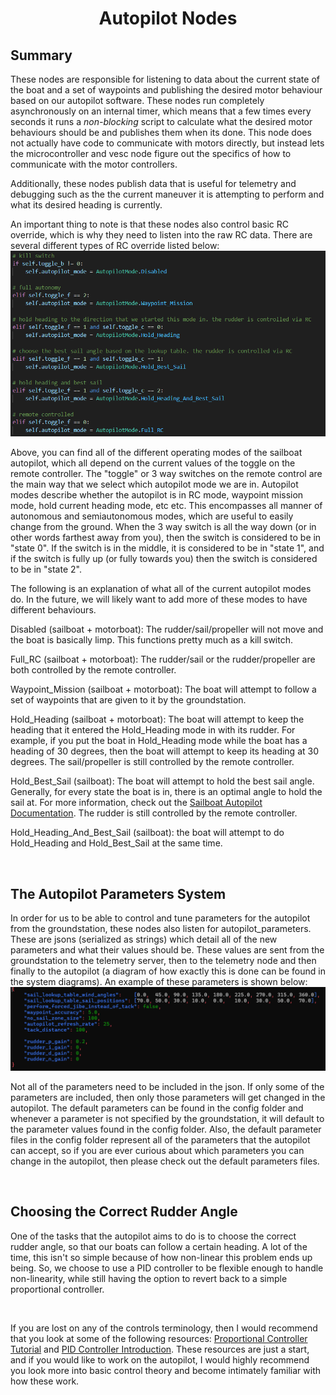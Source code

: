 # <p style="text-align: center;"> Autopilot Nodes </p>

## **Summary**
These nodes are responsible for listening to data about the current state of the boat and a set of waypoints and publishing the desired motor behaviour based on our autopilot software. These nodes run completely asynchronously on an internal timer, which means that a few times every seconds it runs a *non-blocking* script to calculate what the desired motor behaviours should be and publishes them when its done. This node does not actually have code to communicate with motors directly, but instead lets the microcontroller and vesc node figure out the specifics of how to communicate with the motor controllers.

Additionally, these nodes publish data that is useful for telemetry and debugging such as the the current maneuver it is attempting to perform and what its desired heading is currently.

An important thing to note is that these nodes also control basic RC override, which is why they need to listen into the raw RC data. There are several different types of RC override listed below:  
![Code for Switching Modes](../../images/switches_and_autopilot_modes.png)

Above, you can find all of the different operating modes of the sailboat autopilot, which all depend on the current values of the toggle on the remote controller. The "toggle" or 3 way switches on the remote control are the main way that we select which autopilot mode we are in. Autopilot modes describe whether the autopilot is in RC mode, waypoint mission mode, hold current heading mode, etc etc. This encompasses all manner of autonomous and semiautonomous modes, which are useful to easily change from the ground. When the 3 way switch is all the way down (or in other words farthest away from you), then the switch is considered to be in "state 0". If the switch is in the middle, it is considered to be in "state 1", and if the switch is fully up (or fully towards you) then the switch is considered to be in "state 2".

The following is an explanation of what all of the current autopilot modes do. In the future, we will likely want to add more of these modes to have different behaviours. 

Disabled (sailboat + motorboat): The rudder/sail/propeller will not move and the boat is basically limp. This functions pretty much as a kill switch.

Full_RC (sailboat + motorboat): The rudder/sail or the rudder/propeller are both controlled by the remote controller.

Waypoint_Mission (sailboat + motorboat): The boat will attempt to follow a set of waypoints that are given to it by the groundstation.

Hold_Heading (sailboat + motorboat): The boat will attempt to keep the heading that it entered the Hold_Heading mode in with its rudder. For example, if you put the boat in Hold_Heading mode while the boat has a heading of 30 degrees, then the boat will attempt to keep its heading at 30 degrees. The sail/propeller is still controlled by the remote controller.

Hold_Best_Sail (sailboat): The boat will attempt to hold the best sail angle. Generally, for every state the boat is in, there is an optimal angle to hold the sail at. For more information, check out the [Sailboat Autopilot Documentation](sailboat_autopilot.md). The rudder is still controlled by the remote controller.

Hold_Heading_And_Best_Sail (sailboat): the boat will attempt to do Hold_Heading and Hold_Best_Sail at the same time.


<br>

## **The Autopilot Parameters System**

In order for us to be able to control and tune parameters for the autopilot from the groundstation, these nodes also listen for autopilot_parameters. These are jsons (serialized as strings) which detail all of the new parameters and what their values should be. These values are sent from the groundstation to the telemetry server, then to the telemetry node and then finally to the autopilot (a diagram of how exactly this is done can be found in the system diagrams). An example of these parameters is shown below:
![Example of Autopilot Parameters JSON](../../images/autopilot_parameters_example.png)  

Not all of the parameters need to be included in the json. If only some of the parameters are included, then only those parameters will get changed in the autopilot. The default parameters can be found in the config folder and whenever a parameter is not specified by the groundstation, it will default to the parameter values found in the config folder. Also, the default parameter files in the config folder represent all of the parameters that the autopilot can accept, so if you are ever curious about which parameters you can change in the autopilot, then please check out the default parameters files.


<br>

## **Choosing the Correct Rudder Angle**

One of the tasks that the autopilot aims to do is to choose the correct rudder angle, so that our boats can follow a certain heading. A lot of the time, this isn't so simple because of how non-linear this problem ends up being. So, we choose to use a PID controller to be flexible enough to handle non-linearity, while still having the option to revert back to a simple proportional controller. 

<br>

If you are lost on any of the controls terminology, then I would recommend that you look at some of the following resources: [Proportional Controller Tutorial](https://www.youtube.com/watch?v=E0rdLQLMZdA&t=1s) and [PID Controller Introduction](https://www.youtube.com/watch?v=UR0hOmjaHp0). These resources are just a start, and if you would like to work on the autopilot, I would highly recommend you look more into basic control theory and become intimately familiar with how these work. 